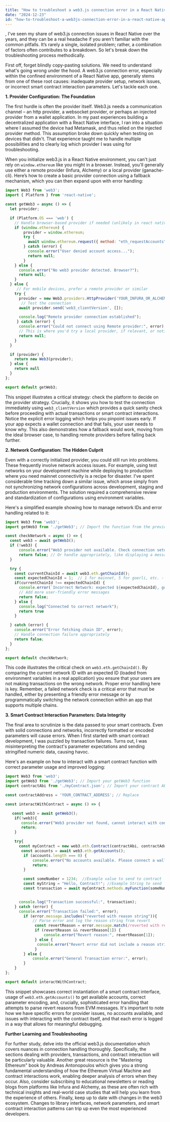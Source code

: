 ```yaml
---
title: "How to troubleshoot a web3.js connection error in a React Native app?"
date: "2024-12-23"
id: "how-to-troubleshoot-a-web3js-connection-error-in-a-react-native-app"
---
```


,  I've seen my share of web3.js connection issues in React Native over the years, and they can be a real headache if you aren't familiar with the common pitfalls. It’s rarely a single, isolated problem; rather, a combination of factors often contributes to a breakdown. So let's break down the troubleshooting process methodically.

First off, forget blindly copy-pasting solutions. We need to understand what's going wrong under the hood. A web3.js connection error, especially within the confined environment of a React Native app, generally stems from one of these root causes: inadequate provider setup, network issues, or incorrect smart contract interaction parameters. Let's tackle each one.

**1. Provider Configuration: The Foundation**

The first hurdle is often the provider itself. Web3.js needs a communication channel – an http provider, a websocket provider, or perhaps an injected provider from a wallet application. In my past experiences building a decentralized application with a React Native interface, I ran into a situation where I assumed the device had Metamask, and thus relied on the injected provider method. This assumption broke down quickly when testing on devices that didn't. That experience taught me to handle multiple possibilities and to clearly log which provider I was using for troubleshooting.

When you initialize web3.js in a React Native environment, you can't just rely on `window.ethereum` like you might in a browser. Instead, you'll generally use either a remote provider (Infura, Alchemy) or a local provider (ganache-cli). Here’s how to create a basic provider connection using a fallback mechanism, which you can then expand upon with error handling:

```javascript
import Web3 from 'web3';
import { Platform } from 'react-native';

const getWeb3 = async () => {
  let provider;

  if (Platform.OS === 'web') {
    // Handle browser-based provider if needed (unlikely in react native app, but good practice)
    if (window.ethereum) {
        provider = window.ethereum;
        try {
          await window.ethereum.request({ method: "eth_requestAccounts" });
        } catch (error) {
          console.error("User denied account access...");
          return null;
        }
    } else {
      console.error("No web3 provider detected. Browser?");
      return null;
    }
  } else {
     // For mobile devices, prefer a remote provider or similar
    try {
      provider = new Web3.providers.HttpProvider('YOUR_INFURA_OR_ALCHEMY_ENDPOINT'); // replace
       // Test the connection
      await provider.send('web3_clientVersion', []);

      console.log("Remote provider connection established");
     } catch (error) {
      console.error("Could not connect using Remote provider:", error);
      // This is where you'd try a local provider, if relevant, or notify the user
      return null;
    }
  }

  if (provider) {
    return new Web3(provider);
  } else {
    return null
  }
};

export default getWeb3;
```

This snippet illustrates a critical strategy: check the platform to decide on the provider strategy. Crucially, it shows you how to test the connection immediately using `web3_clientVersion` which provides a quick sanity check before proceeding with actual transactions or smart contract interactions. Notice the explicit error logging which helps you pinpoint issues early. If your app expects a wallet connection and that fails, your user needs to know why. This also demonstrates how a fallback would work, moving from the ideal browser case, to handling remote providers before falling back further.

**2. Network Configuration: The Hidden Culprit**

Even with a correctly initialized provider, you could still run into problems. These frequently involve network access issues. For example, using test networks on your development machine while deploying to production where you need mainnet connectivity is a recipe for disaster. I've spent considerable time tracking down a similar issue, which arose simply from not synchronizing network configurations across development, staging and production environments. The solution required a comprehensive review and standardization of configurations using environment variables.

Here's a simplified example showing how to manage network IDs and error handling related to it:

```javascript
import Web3 from 'web3';
import getWeb3 from './getWeb3'; // Import the function from the previous snippet

const checkNetwork = async () => {
  const web3 = await getWeb3();
  if (!web3) {
      console.error("Web3 provider not available. Check connection setup.");
      return false; // Or handle appropriately, like displaying a message to the user.
  }

  try {
    const currentChainId = await web3.eth.getChainId();
    const expectedChainId = 1;  // 1 for mainnet, 5 for goerli, etc. - should come from ENV VAR
    if(currentChainId !== expectedChainId) {
      console.error(`Incorrect Network: expected ${expectedChainId}, got ${currentChainId}`);
      // Add more user-friendly error messages
      return false;
    } else {
      console.log("Connected to correct network");
      return true
    }

  } catch (error) {
    console.error("Error fetching chain ID", error);
    // Handle connection failure appropriately
    return false;
  }
};

export default checkNetwork;
```

This code illustrates the critical check on `web3.eth.getChainId()`. By comparing the current network ID with an expected ID (loaded from environment variables in a real application) you ensure that your users are not making transactions on the wrong network. Proper error handling here is key. Remember, a failed network check is a critical error that must be handled, either by presenting a friendly error message or by programmatically switching the network connection within an app that supports multiple chains.

**3. Smart Contract Interaction Parameters: Data Integrity**

The final area to scrutinize is the data passed to your smart contracts. Even with solid connections and networks, incorrectly formatted or encoded parameters will cause errors. When I first started with smart contract development, I was puzzled by transaction failures. Turns out, I was misinterpreting the contract's parameter expectations and sending stringified numeric data, causing havoc.

Here's an example on how to interact with a smart contract function with correct parameter usage and improved logging:

```javascript
import Web3 from 'web3';
import getWeb3 from './getWeb3'; // Import your getWeb3 function
import contractAbi from './myContract.json'; // Import your contract ABI, replace with your ABI

const contractAddress = 'YOUR_CONTRACT_ADDRESS'; // Replace

const interactWithContract = async () => {

   const web3 = await getWeb3();
    if(!web3){
       console.error("Web3 provider not found, cannot interact with contract.")
       return;
    }

    try{
      const myContract = new web3.eth.Contract(contractAbi, contractAddress);
       const accounts = await web3.eth.getAccounts();
        if (accounts.length === 0) {
            console.error("No accounts available. Please connect a wallet.");
            return;
        }

        const someNumber = 1234;  //Example value to send to contract
        const myString = "Hello, Contract!"; //Example String to send
        const transaction = await myContract.methods.myFunction(someNumber,myString).send({from: accounts[0]});


      console.log("Transaction successful:", transaction);
    } catch (error) {
      console.error("Transaction failed:", error);
        if (error.message.includes("reverted with reason string")){
            // Parse error and log the reason string from revert
             const revertReason = error.message.match(/reverted with reason string '([^']+)'/);
             if (revertReason && revertReason[1]) {
                 console.error("Revert reason:", revertReason[1]);
             } else {
              console.error("Revert error did not include a reason string.");
             }
        } else {
            console.error("General Transaction error:", error);
        }
    }
};

export default interactWithContract;
```

This snippet showcases correct instantiation of a smart contract interface, usage of `web3.eth.getAccounts()` to get available accounts, correct parameter encoding, and, crucially, sophisticated error handling that attempts to parse revert reasons from EVM messages. It's important to note how we have specific errors for provider issues, no accounts available, and issues with interacting with the contract itself, and that each error is logged in a way that allows for meaningful debugging.

**Further Learning and Troubleshooting**

For further study, delve into the official web3.js documentation which covers nuances in connection handling thoroughly. Specifically, the sections dealing with providers, transactions, and contract interaction will be particularly valuable. Another great resource is the "Mastering Ethereum" book by Andreas Antonopoulos which gives you a strong fundamental understanding of how the Ethereum Virtual Machine and contract interactions work, enabling deeper analysis of errors when they occur. Also, consider subscribing to educational newsletters or reading blogs from platforms like Infura and Alchemy, as these are often rich with technical insights and real-world case studies that will help you learn from the experience of others. Finally, keep up to date with changes in the web3 ecosystem. Changes to library interfaces, network parameters, and smart contract interaction patterns can trip up even the most experienced developers.
